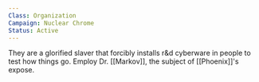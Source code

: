 ```yaml
---
Class: Organization
Campaign: Nuclear Chrome
Status: Active
---
```

They are a glorified slaver that forcibly installs r&d cyberware in people to test how things go. Employ Dr. [[Markov]], the subject of [[Phoenix]]'s expose.